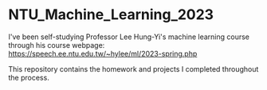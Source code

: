 # NTU_Machine_Learning_2023

I've been self-studying Professor Lee Hung-Yi's machine learning course through his course webpage: https://speech.ee.ntu.edu.tw/~hylee/ml/2023-spring.php

This repository contains the homework and projects I completed throughout the process.

